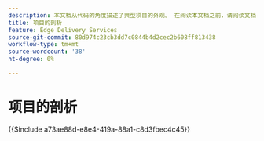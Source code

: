 ```yaml
---
description: 本文档从代码的角度描述了典型项目的外观。 在阅读本文档之前，请阅读文档快速入门 — 开发人员教程。
title: 项目的剖析
feature: Edge Delivery Services
source-git-commit: 80d974c23cb3dd7c0844b4d2cec2b608ff813438
workflow-type: tm+mt
source-wordcount: '38'
ht-degree: 0%

---
```


# 项目的剖析

{{$include a73ae88d-e8e4-419a-88a1-c8d3fbec4c45}}